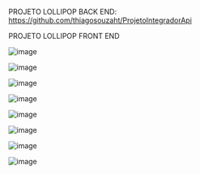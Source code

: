 PROJETO LOLLIPOP BACK END: https://github.com/thiagosouzaht/ProjetoIntegradorApi

PROJETO LOLLIPOP FRONT END

![image](https://user-images.githubusercontent.com/54966958/115473514-3a877900-a212-11eb-9de9-0b8df2e06dad.png)

![image](https://user-images.githubusercontent.com/54966958/115473538-47a46800-a212-11eb-99d3-36168983f7ed.png)

![image](https://user-images.githubusercontent.com/54966958/115473572-59860b00-a212-11eb-8e05-cca22020ade5.png)

![image](https://user-images.githubusercontent.com/54966958/115473618-67d42700-a212-11eb-84a7-951565e5801e.png)

![image](https://user-images.githubusercontent.com/54966958/115473659-7cb0ba80-a212-11eb-985e-6ade19a9c7cc.png)

![image](https://user-images.githubusercontent.com/54966958/115473706-90f4b780-a212-11eb-9557-c1a966f1a2a4.png)

![image](https://user-images.githubusercontent.com/54966958/115474806-a8cd3b00-a214-11eb-9d4e-103ef0c99b81.png)

![image](https://user-images.githubusercontent.com/54966958/115473419-175cc980-a212-11eb-9e05-5e52296bf754.png)

